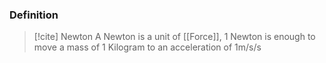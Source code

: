 ### Definition
>[!cite] Newton
>A Newton is a unit of [[Force]], 1 Newton is enough to move a mass of 1 Kilogram to an acceleration of 1m/s/s

